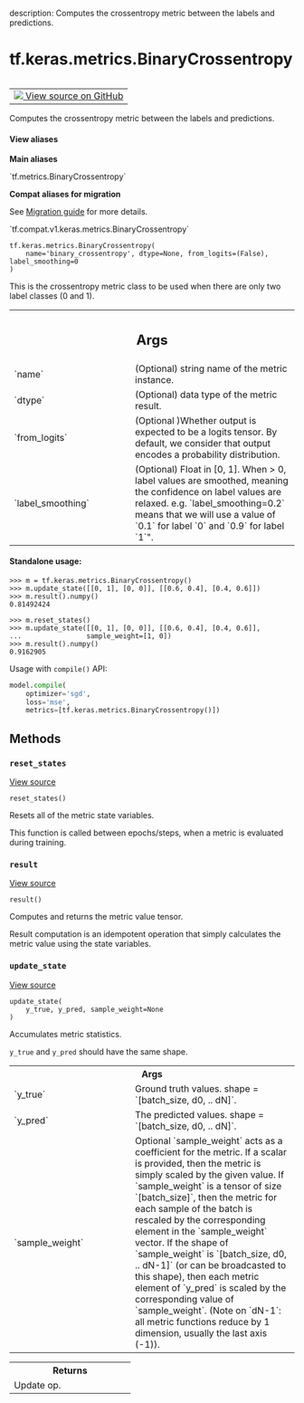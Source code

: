 description: Computes the crossentropy metric between the labels and predictions.

<div itemscope itemtype="http://developers.google.com/ReferenceObject">
<meta itemprop="name" content="tf.keras.metrics.BinaryCrossentropy" />
<meta itemprop="path" content="Stable" />
<meta itemprop="property" content="__init__"/>
<meta itemprop="property" content="__new__"/>
<meta itemprop="property" content="reset_states"/>
<meta itemprop="property" content="result"/>
<meta itemprop="property" content="update_state"/>
</div>

# tf.keras.metrics.BinaryCrossentropy

<!-- Insert buttons and diff -->

<table class="tfo-notebook-buttons tfo-api nocontent" align="left">
<td>
  <a target="_blank" href="https://github.com/tensorflow/tensorflow/blob/r2.3/tensorflow/python/keras/metrics.py#L2959-L3008">
    <img src="https://www.tensorflow.org/images/GitHub-Mark-32px.png" />
    View source on GitHub
  </a>
</td>
</table>



Computes the crossentropy metric between the labels and predictions.

<section class="expandable">
  <h4 class="showalways">View aliases</h4>
  <p>
<b>Main aliases</b>
<p>`tf.metrics.BinaryCrossentropy`</p>

<b>Compat aliases for migration</b>
<p>See
<a href="https://www.tensorflow.org/guide/migrate">Migration guide</a> for
more details.</p>
<p>`tf.compat.v1.keras.metrics.BinaryCrossentropy`</p>
</p>
</section>

<pre class="devsite-click-to-copy prettyprint lang-py tfo-signature-link">
<code>tf.keras.metrics.BinaryCrossentropy(
    name='binary_crossentropy', dtype=None, from_logits=(False), label_smoothing=0
)
</code></pre>



<!-- Placeholder for "Used in" -->

This is the crossentropy metric class to be used when there are only two
label classes (0 and 1).

<!-- Tabular view -->
 <table class="responsive fixed orange">
<colgroup><col width="214px"><col></colgroup>
<tr><th colspan="2"><h2 class="add-link">Args</h2></th></tr>

<tr>
<td>
`name`
</td>
<td>
(Optional) string name of the metric instance.
</td>
</tr><tr>
<td>
`dtype`
</td>
<td>
(Optional) data type of the metric result.
</td>
</tr><tr>
<td>
`from_logits`
</td>
<td>
(Optional )Whether output is expected to be a logits tensor.
By default, we consider that output encodes a probability distribution.
</td>
</tr><tr>
<td>
`label_smoothing`
</td>
<td>
(Optional) Float in [0, 1]. When > 0, label values are
smoothed, meaning the confidence on label values are relaxed.
e.g. `label_smoothing=0.2` means that we will use a value of `0.1` for
label `0` and `0.9` for label `1`".
</td>
</tr>
</table>



#### Standalone usage:



```
>>> m = tf.keras.metrics.BinaryCrossentropy()
>>> m.update_state([[0, 1], [0, 0]], [[0.6, 0.4], [0.4, 0.6]])
>>> m.result().numpy()
0.81492424
```

```
>>> m.reset_states()
>>> m.update_state([[0, 1], [0, 0]], [[0.6, 0.4], [0.4, 0.6]],
...                sample_weight=[1, 0])
>>> m.result().numpy()
0.9162905
```

Usage with `compile()` API:

```python
model.compile(
    optimizer='sgd',
    loss='mse',
    metrics=[tf.keras.metrics.BinaryCrossentropy()])
```

## Methods

<h3 id="reset_states"><code>reset_states</code></h3>

<a target="_blank" href="https://github.com/tensorflow/tensorflow/blob/r2.3/tensorflow/python/keras/metrics.py#L241-L247">View source</a>

<pre class="devsite-click-to-copy prettyprint lang-py tfo-signature-link">
<code>reset_states()
</code></pre>

Resets all of the metric state variables.

This function is called between epochs/steps,
when a metric is evaluated during training.

<h3 id="result"><code>result</code></h3>

<a target="_blank" href="https://github.com/tensorflow/tensorflow/blob/r2.3/tensorflow/python/keras/metrics.py#L394-L404">View source</a>

<pre class="devsite-click-to-copy prettyprint lang-py tfo-signature-link">
<code>result()
</code></pre>

Computes and returns the metric value tensor.

Result computation is an idempotent operation that simply calculates the
metric value using the state variables.

<h3 id="update_state"><code>update_state</code></h3>

<a target="_blank" href="https://github.com/tensorflow/tensorflow/blob/r2.3/tensorflow/python/keras/metrics.py#L582-L614">View source</a>

<pre class="devsite-click-to-copy prettyprint lang-py tfo-signature-link">
<code>update_state(
    y_true, y_pred, sample_weight=None
)
</code></pre>

Accumulates metric statistics.

`y_true` and `y_pred` should have the same shape.

<!-- Tabular view -->
 <table class="responsive fixed orange">
<colgroup><col width="214px"><col></colgroup>
<tr><th colspan="2">Args</th></tr>

<tr>
<td>
`y_true`
</td>
<td>
Ground truth values. shape = `[batch_size, d0, .. dN]`.
</td>
</tr><tr>
<td>
`y_pred`
</td>
<td>
The predicted values. shape = `[batch_size, d0, .. dN]`.
</td>
</tr><tr>
<td>
`sample_weight`
</td>
<td>
Optional `sample_weight` acts as a
coefficient for the metric. If a scalar is provided, then the metric is
simply scaled by the given value. If `sample_weight` is a tensor of size
`[batch_size]`, then the metric for each sample of the batch is rescaled
by the corresponding element in the `sample_weight` vector. If the shape
of `sample_weight` is `[batch_size, d0, .. dN-1]` (or can be broadcasted
to this shape), then each metric element of `y_pred` is scaled by the
corresponding value of `sample_weight`. (Note on `dN-1`: all metric
functions reduce by 1 dimension, usually the last axis (-1)).
</td>
</tr>
</table>



<!-- Tabular view -->
 <table class="responsive fixed orange">
<colgroup><col width="214px"><col></colgroup>
<tr><th colspan="2">Returns</th></tr>
<tr class="alt">
<td colspan="2">
Update op.
</td>
</tr>

</table>





